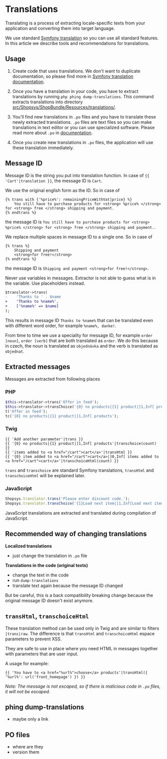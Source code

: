 # Translations

Translating is a process of extracting locale-specific texts from your application and converting them into target language.

We use standard [Symfony translation](https://symfony.com/doc/current/translation.html) so you can use all standard features.
In this article we describe tools and recommendations for translations.

## Usage

1. Create code that uses translations.
   We don't want to duplicate documentation, so please find more in [Symfony translation documentation](https://symfony.com/doc/current/components/translation/usage.html).

1. Once you have a translation in your code, you have to extract translations by running `php phing dump-translations`.
   This command extracts translations into directory [src/Shopsys/ShopBundle/Resources/translations/](/project-base/src/Shopsys/ShopBundle/Resources/translations/).

1. You'll find new translations in `.po` files and you have to translate these newly extracted translations.
   `.po` files are text files so you can make translations in text editor or you can use specialized software.
   Please read more about `.po` in [documentation](https://docs.transifex.com/formats/gettext).

1. Once you create new translations in `.po` files, the application will use these translation immediately.

## Message ID

Message ID is the string you put into translation function. In case of `{{ 'Cart'|translation }}`, the message ID is `Cart`.

We use the original english form as the ID. So in case of
```twig
{% trans with {'%price%': remainingPriceWithVat|price} %}
    You still have to purchase products for <strong> %price% </strong> for <strong> free </strong> shipping and payment.
{% endtrans %}
```
the message ID is `You still have to purchase products for <strong> %price% </strong> for <strong> free </strong> shipping and payment.`.

We replace multiple spaces in message ID to a single one. So in case of
```
{% trans %}
    Shipping and payment
    <strong>for free!</strong>
{% endtrans %}
```
the message ID is `Shipping and payment <strong>for free!</strong>`.

Never use variables in messages. Extractor is not able to guess what is in the variable. Use placeholders instead.
```diff
$translator->trans(
-    'Thanks to ' . $name
+    'Thanks to %name%',
+    ['%name%' => $name]
);
```

This results in message ID `Thanks to %name%` that can be translated even with different word order, for example `%name%, danke!`.

From time to time we use a speciality for message ID, for example `order [noun]`, `order [verb]` that are both translated as `order`.
We do this because in czech, the noun is translated as `objednávka` and the verb is translated as `objednat`.

## Extracted messages

Messages are extracted from following places

### PHP

```php
$this->translator->trans('Offer in feed');
$this->translator->transChoice('{0} no products|{1} product|]1,Inf[ products');
t('Offer in feed');
tc('{0} no products|{1} product|]1,Inf[ products');
```

### Twig

```twig
{{ 'Add another parameter'|trans }}
{{ '{0} no products|{1} product|]1,Inf[ products'|transchoice(count) }}
{{ 'items added to <a href="/cart">cart</a>'|transHtml }}
{{ '{0} item added to <a href="/cart">cart</a>|]0,Inf[ items added to <a href="/cart">cart</a>'|transchoiceHtml(count) }}
```

`trans` and `transchoice` are standard Symfony translations, `transHtml` and `transchoiceHtml` will be explained later.

### JavaScript

```js
Shopsys.translator.trans('Please enter discount code.');
Shopsys.translator.transChoice('{1}Load next item|]1,Inf[Load next items', loadNextCount);
```

JavaScript translations are extracted and translated during compilation of JavaScript.

## Recommended way of changing translations

**Localized translations**
* just change the translation in `.po` file

**Translations in the code (original texts)**
* change the text in the code
* run `dump-translations`
* translate text again because the message ID changed

But be careful, this is a back compatibility breaking change because the original message ID doesn't exist anymore.

## `transHtml`, `transchoiceHtml`

These translation method can be used only in Twig and are similar to filters `|trans|raw`.
The difference is that `transHtml` and `transchoiceHtml` espace parameters to prevent XSS.

They are safe to use in place where you need HTML in messages together with parameters that are user input.

A usage for example:
```twig
{{ 'You have to <a href="%url%">choose</a> products'|transHtml({ '%url%': url('front_homepage') }) }}
```

*Note: The message is not escaped, so if there is malicious code in `.po` files, it will not be escaped.*

## phing dump-translations

* maybe only a link

## PO files

* where are they
* version them
